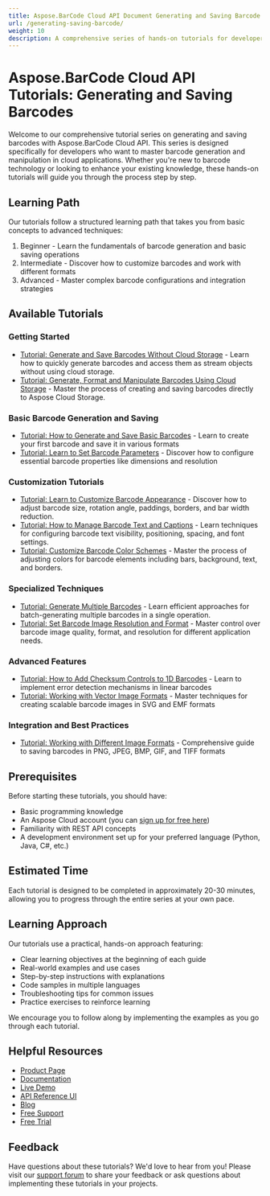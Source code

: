 ```yaml
---
title: Aspose.BarCode Cloud API Document Generating and Saving Barcode Tutorials
url: /generating-saving-barcode/
weight: 10
description: A comprehensive series of hands-on tutorials for developers to learn generating and saving barcodes using Aspose.BarCode Cloud API
---
```


# Aspose.BarCode Cloud API Tutorials: Generating and Saving Barcodes

Welcome to our comprehensive tutorial series on generating and saving barcodes with Aspose.BarCode Cloud API. This series is designed specifically for developers who want to master barcode generation and manipulation in cloud applications. Whether you're new to barcode technology or looking to enhance your existing knowledge, these hands-on tutorials will guide you through the process step by step.

## Learning Path

Our tutorials follow a structured learning path that takes you from basic concepts to advanced techniques:

1. Beginner - Learn the fundamentals of barcode generation and basic saving operations
2. Intermediate - Discover how to customize barcodes and work with different formats
3. Advanced - Master complex barcode configurations and integration strategies

## Available Tutorials

### Getting Started
- [Tutorial: Generate and Save Barcodes Without Cloud Storage](/generating-saving-barcode/without-cloud-storage/) - Learn how to quickly generate barcodes and access them as stream objects without using cloud storage.
- [Tutorial: Generate, Format and Manipulate Barcodes Using Cloud Storage](/generating-saving-barcode/using-cloud-storage/) - Master the process of creating and saving barcodes directly to Aspose Cloud Storage.

### Basic Barcode Generation and Saving

- [Tutorial: How to Generate and Save Basic Barcodes](/generating-saving-barcode/basic-generation/) - Learn to create your first barcode and save it in various formats
- [Tutorial: Learn to Set Barcode Parameters](/generating-saving-barcode/barcode-parameters/) - Discover how to configure essential barcode properties like dimensions and resolution

### Customization Tutorials
- [Tutorial: Learn to Customize Barcode Appearance](/generating-saving-barcode/customize-appearance/) - Discover how to adjust barcode size, rotation angle, paddings, borders, and bar width reduction.
- [Tutorial: How to Manage Barcode Text and Captions](/generating-saving-barcode/manage-text/) - Learn techniques for configuring barcode text visibility, positioning, spacing, and font settings.
- [Tutorial: Customize Barcode Color Schemes](/generating-saving-barcode/manage-color/) - Master the process of adjusting colors for barcode elements including bars, background, text, and borders.

### Specialized Techniques
- [Tutorial: Generate Multiple Barcodes](/generating-saving-barcode/multiple-barcodes/) - Learn efficient approaches for batch-generating multiple barcodes in a single operation.
- [Tutorial: Set Barcode Image Resolution and Format](/generating-saving-barcode/image-settings/) - Master control over barcode image quality, format, and resolution for different application needs.

### Advanced Features

- [Tutorial: How to Add Checksum Controls to 1D Barcodes](/generating-saving-barcode/checksum-controls/) - Learn to implement error detection mechanisms in linear barcodes
- [Tutorial: Working with Vector Image Formats](/generating-saving-barcode/vector-formats/) - Master techniques for creating scalable barcode images in SVG and EMF formats

### Integration and Best Practices

- [Tutorial: Working with Different Image Formats](/generating-saving-barcode/image-formats/) - Comprehensive guide to saving barcodes in PNG, JPEG, BMP, GIF, and TIFF formats

## Prerequisites

Before starting these tutorials, you should have:

- Basic programming knowledge
- An Aspose Cloud account (you can [sign up for free here](https://dashboard.aspose.cloud/#/apps))
- Familiarity with REST API concepts
- A development environment set up for your preferred language (Python, Java, C#, etc.)

## Estimated Time

Each tutorial is designed to be completed in approximately 20-30 minutes, allowing you to progress through the entire series at your own pace.

## Learning Approach

Our tutorials use a practical, hands-on approach featuring:

- Clear learning objectives at the beginning of each guide
- Real-world examples and use cases
- Step-by-step instructions with explanations
- Code samples in multiple languages
- Troubleshooting tips for common issues
- Practice exercises to reinforce learning

We encourage you to follow along by implementing the examples as you go through each tutorial.

## Helpful Resources

- [Product Page](https://products.aspose.cloud/barcode/)
- [Documentation](https://docs.aspose.cloud/barcode/)
- [Live Demo](https://products.aspose.app/barcode/family)
- [API Reference UI](https://reference.aspose.cloud/barcode/)
- [Blog](https://blog.aspose.cloud/category/barcode/)
- [Free Support](https://forum.aspose.cloud/c/barcode/6/)
- [Free Trial](https://dashboard.aspose.cloud/#/apps)

## Feedback

Have questions about these tutorials? We'd love to hear from you! Please visit our [support forum](https://forum.aspose.cloud/c/barcode/6/) to share your feedback or ask questions about implementing these tutorials in your projects.
